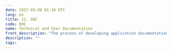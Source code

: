 ```yaml
---
date: 2017-03-08 01:16 UTC
lang: es
title: 12. DOC
code: DOC
name: Technical and User Documentation
front_description: "The process of developing application documentation for client’s technical staff (deployment/installation, configuration and technical internal structure) and for user community staff (end-user manuals). Usually, Technical and User Documentation process does not include training materials (i.e. presentations, web-based or computer based training courses), on-line help or trouble-shooting guides development."
description: ""
tags:
---
```

